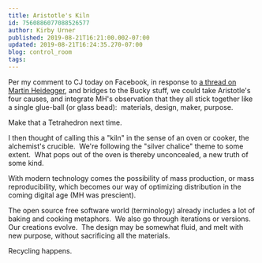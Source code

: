 ```yaml
---
title: Aristotle's Kiln
id: 7560886077088526577
author: Kirby Urner
published: 2019-08-21T16:21:00.002-07:00
updated: 2019-08-21T16:24:35.270-07:00
blog: control_room
tags: 
---
```


Per my comment to CJ today on Facebook, in response to [a thread on Martin Heidegger](http://worldgame.blogspot.com/2019/08/wiring-in-heidegger.html), and bridges to the Bucky stuff, we could take Aristotle's four causes, and integrate MH's observation that they all stick together like a single glue-ball (or glass bead):  materials, design, maker, purpose.

Make that a Tetrahedron next time.

I then thought of calling this a "kiln" in the sense of an oven or cooker, the alchemist's crucible.  We're following the "silver chalice" theme to some extent.  What pops out of the oven is thereby unconcealed, a new truth of some kind.

With modern technology comes the possibility of mass production, or mass reproducibility, which becomes our way of optimizing distribution in the coming digital age (MH was prescient).

The open source free software world (terminology) already includes a lot of baking and cooking metaphors.  We also go through iterations or versions.  Our creations evolve.  The design may be somewhat fluid, and melt with new purpose, without sacrificing all the materials.

Recycling happens.